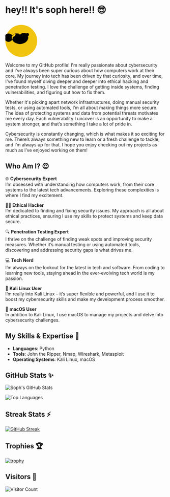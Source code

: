 # hey!! It's soph here!! 😎

## <svg xmlns="http://www.w3.org/2000/svg" viewBox="0 0 100 100" width="100" height="100"><circle cx="50" cy="50" r="50" fill="#f1c40f" /><path d="M34 25c5 0 10 3 12 6 2-2 7-4 12-4 8 0 14 6 14 13 0 6-5 13-11 16-4 2-10 4-15 4-5 0-10-2-15-4-6-3-11-10-11-16 0-6 6-13 14-13 4 0 9 2 12 4 2-3 7-6 12-6 3 0 5 1 8 2 2-2 5-2 7 0l1 2c1 1 0 2 0 3l-1 2c-2 2-5 2-7 1-2 0-5 0-7 0-4 1-7 3-9 5 1 2 0 4-1 6-1 1-3 2-5 1-3-1-4-4-3-7 1-3 3-6 4-9-2-2-6-5-10-5-5 0-9 3-11 7 0 0 0 0 0 0l-1 1c-3-4-7-7-13-7-7 0-13 6-13 13s6 13 13 13c7 0 13-6 13-13l1-2c2-1 4-3 6-3" fill="#000"/></svg>

Welcome to my GitHub profile! I'm really passionate about cybersecurity and I've always been super curious about how computers work at their core. My journey into tech has been driven by that curiosity, and over time, I've found myself diving deeper and deeper into ethical hacking and penetration testing. I love the challenge of getting inside systems, finding vulnerabilities, and figuring out how to fix them.

Whether it's picking apart network infrastructures, doing manual security tests, or using automated tools, I’m all about making things more secure. The idea of protecting systems and data from potential threats motivates me every day. Each vulnerability I uncover is an opportunity to make a system stronger, and that’s something I take a lot of pride in.

Cybersecurity is constantly changing, which is what makes it so exciting for me. There’s always something new to learn or a fresh challenge to tackle, and I’m always up for that. I hope you enjoy checking out my projects as much as I’ve enjoyed working on them!

## Who Am I? 😌

🌐 **Cybersecurity Expert**  
I’m obsessed with understanding how computers work, from their core systems to the latest tech advancements. Exploring these complexities is where I find my excitement.

🕵️‍♀️ **Ethical Hacker**  
I’m dedicated to finding and fixing security issues. My approach is all about ethical practices, ensuring I use my skills to protect systems and keep data secure.

🔍 **Penetration Testing Expert**  
I thrive on the challenge of finding weak spots and improving security measures. Whether it’s manual testing or using automated tools, discovering and addressing security gaps is what drives me.

💻 **Tech Nerd**  
I’m always on the lookout for the latest in tech and software. From coding to learning new tools, staying ahead in the ever-evolving tech world is my passion.

🐧 **Kali Linux User**  
I’m really into Kali Linux – it’s super flexible and powerful, and I use it to boost my cybersecurity skills and make my development process smoother.

🍏 **macOS User**  
In addition to Kali Linux, I use macOS to manage my projects and delve into cybersecurity challenges.

## My Skills & Expertise 🤪

- **Languages**: Python  
- **Tools**: John the Ripper, Nmap, Wireshark, Metasploit  
- **Operating Systems**: Kali Linux, macOS  

## GitHub Stats ✨

![Soph's GitHub Stats](https://github-readme-stats.vercel.app/api?username=securesoph&show_icons=true&theme=radical)

![Top Languages](https://github-readme-stats.vercel.app/api/top-langs/?username=securesoph&layout=compact&theme=radical)

## Streak Stats ⚡️

[![GitHub Streak](https://streak-stats.demolab.com?user=securesoph&theme=radical)](https://git.io/streak-stats)

## Trophies 🏆

[![trophy](https://github-profile-trophy.vercel.app/?username=securesoph&theme=radical)](https://github.com/ryo-ma/github-profile-trophy)

## Visitors 🥹

![Visitor Count](https://komarev.com/ghpvc/?username=securesoph&color=red&style=plastic&label=Profile+Views)
